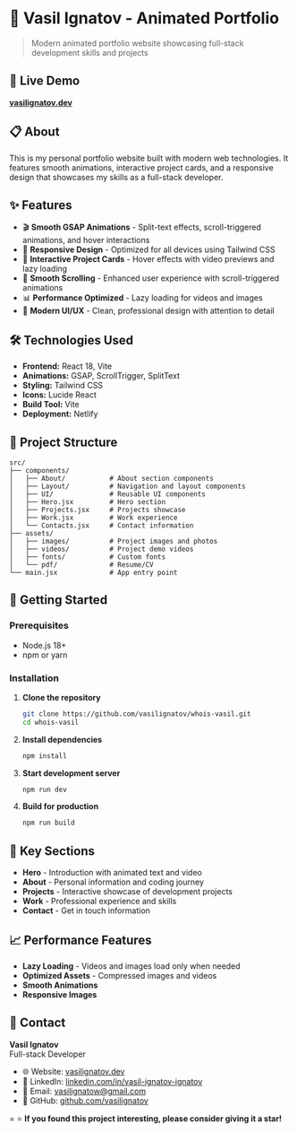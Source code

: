 # 🚀 Vasil Ignatov - Animated Portfolio

> Modern animated portfolio website showcasing full-stack development skills and projects

## 🌟 Live Demo

**[vasilignatov.dev](https://vasilignatov.dev/)**

## 📋 About

This is my personal portfolio website built with modern web technologies. It features smooth animations, interactive project cards, and a responsive design that showcases my skills as a full-stack developer.

## ✨ Features

- 🎬 **Smooth GSAP Animations** - Split-text effects, scroll-triggered animations, and hover interactions
- 📱 **Responsive Design** - Optimized for all devices using Tailwind CSS
- 🎥 **Interactive Project Cards** - Hover effects with video previews and lazy loading
- 🌊 **Smooth Scrolling** - Enhanced user experience with scroll-triggered animations
- 📊 **Performance Optimized** - Lazy loading for videos and images
- 🎨 **Modern UI/UX** - Clean, professional design with attention to detail

## 🛠️ Technologies Used

- **Frontend:** React 18, Vite
- **Animations:** GSAP, ScrollTrigger, SplitText
- **Styling:** Tailwind CSS
- **Icons:** Lucide React
- **Build Tool:** Vite
- **Deployment:** Netlify

## 📁 Project Structure

```
src/
├── components/
│   ├── About/           # About section components
│   ├── Layout/          # Navigation and layout components
│   ├── UI/              # Reusable UI components
│   ├── Hero.jsx         # Hero section
│   ├── Projects.jsx     # Projects showcase
│   ├── Work.jsx         # Work experience
│   └── Contacts.jsx     # Contact information
├── assets/
│   ├── images/          # Project images and photos
│   ├── videos/          # Project demo videos
│   ├── fonts/           # Custom fonts
│   └── pdf/             # Resume/CV
└── main.jsx             # App entry point
```

## 🚀 Getting Started

### Prerequisites

- Node.js 18+ 
- npm or yarn

### Installation

1. **Clone the repository**
   ```bash
   git clone https://github.com/vasilignatov/whois-vasil.git
   cd whois-vasil
   ```

2. **Install dependencies**
   ```bash
   npm install
   ```

3. **Start development server**
   ```bash
   npm run dev
   ```

4. **Build for production**
   ```bash
   npm run build
   ```

## 🎯 Key Sections

- **Hero** - Introduction with animated text and video
- **About** - Personal information and coding journey
- **Projects** - Interactive showcase of development projects
- **Work** - Professional experience and skills
- **Contact** - Get in touch information

## 📈 Performance Features

- **Lazy Loading** - Videos and images load only when needed
- **Optimized Assets** - Compressed images and videos
- **Smooth Animations**
- **Responsive Images** 

## 🤝 Contact

**Vasil Ignatov**  
Full-stack Developer

- 🌐 Website: [vasilignatov.dev](https://vasilignatov.dev/)
- 💼 LinkedIn: [linkedin.com/in/vasil-ignatov-ignatov](https://www.linkedin.com/in/vasil-ignatov-ignatov/)
- 📧 Email: [vasilignatow@gmail.com](mailto:vasilignatow@gmail.com)
- 🐙 GitHub: [github.com/vasilignatov](https://github.com/vasilignatov)

=
⭐ **If you found this project interesting, please consider giving it a star!**
